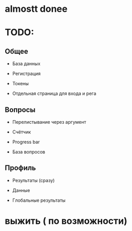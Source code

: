 # almostt donee

# TODO:

## Общее
- База данных
* Регистрация
+ Токены
- Отдельная страница для входа и рега

## Вопросы
- Перелистывание через аргумент
* Счётчик
+ Progress bar
- База вопросов

## Профиль
- Результаты (сразу)
* Данные
+ Глобальные результаты

# выжить ( по возможности)
	

